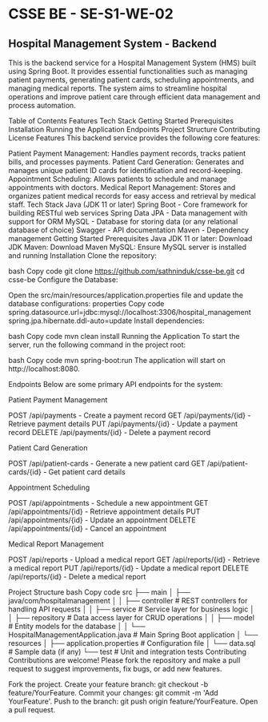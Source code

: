 # CSSE BE - SE-S1-WE-02
## Hospital Management System - Backend

This is the backend service for a Hospital Management System (HMS) built using Spring Boot. It provides essential functionalities such as managing patient payments, generating patient cards, scheduling appointments, and managing medical reports. The system aims to streamline hospital operations and improve patient care through efficient data management and process automation.

Table of Contents
Features
Tech Stack
Getting Started
Prerequisites
Installation
Running the Application
Endpoints
Project Structure
Contributing
License
Features
This backend service provides the following core features:

Patient Payment Management: Handles payment records, tracks patient bills, and processes payments.
Patient Card Generation: Generates and manages unique patient ID cards for identification and record-keeping.
Appointment Scheduling: Allows patients to schedule and manage appointments with doctors.
Medical Report Management: Stores and organizes patient medical records for easy access and retrieval by medical staff.
Tech Stack
Java (JDK 11 or later)
Spring Boot - Core framework for building RESTful web services
Spring Data JPA - Data management with support for ORM
MySQL - Database for storing data (or any relational database of choice)
Swagger - API documentation
Maven - Dependency management
Getting Started
Prerequisites
Java JDK 11 or later: Download JDK
Maven: Download Maven
MySQL: Ensure MySQL server is installed and running
Installation
Clone the repository:

bash
Copy code
git clone https://github.com/sathninduk/csse-be.git
cd csse-be
Configure the Database:

Open the src/main/resources/application.properties file and update the database configurations:
properties
Copy code
spring.datasource.url=jdbc:mysql://localhost:3306/hospital_management
spring.jpa.hibernate.ddl-auto=update
Install dependencies:

bash
Copy code
mvn clean install
Running the Application
To start the server, run the following command in the project root:

bash
Copy code
mvn spring-boot:run
The application will start on http://localhost:8080.

Endpoints
Below are some primary API endpoints for the system:

Patient Payment Management

POST /api/payments - Create a payment record
GET /api/payments/{id} - Retrieve payment details
PUT /api/payments/{id} - Update a payment record
DELETE /api/payments/{id} - Delete a payment record

Patient Card Generation

POST /api/patient-cards - Generate a new patient card
GET /api/patient-cards/{id} - Get patient card details

Appointment Scheduling

POST /api/appointments - Schedule a new appointment
GET /api/appointments/{id} - Retrieve appointment details
PUT /api/appointments/{id} - Update an appointment
DELETE /api/appointments/{id} - Cancel an appointment

Medical Report Management

POST /api/reports - Upload a medical report
GET /api/reports/{id} - Retrieve a medical report
PUT /api/reports/{id} - Update a medical report
DELETE /api/reports/{id} - Delete a medical report


Project Structure
bash
Copy code
src
├── main
│   ├── java/com/hospitalmanagement
│   │   ├── controller     # REST controllers for handling API requests
│   │   ├── service        # Service layer for business logic
│   │   ├── repository     # Data access layer for CRUD operations
│   │   ├── model          # Entity models for the database
│   │   └── HospitalManagementApplication.java # Main Spring Boot application
│   └── resources
│       ├── application.properties # Configuration file
│       └── data.sql               # Sample data (if any)
└── test                           # Unit and integration tests
Contributing
Contributions are welcome! Please fork the repository and make a pull request to suggest improvements, fix bugs, or add new features.

Fork the project.
Create your feature branch: git checkout -b feature/YourFeature.
Commit your changes: git commit -m 'Add YourFeature'.
Push to the branch: git push origin feature/YourFeature.
Open a pull request.
